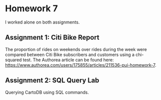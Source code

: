 # Homework 7
I worked alone on both assignments.

## Assignment 1: Citi Bike Report
The proportion of rides on weekends over rides during the week were compared between Citi Bike subscribers and customers using a chi-squared test. The Authorea article can be found here: https://www.authorea.com/users/175855/articles/211536-pui-homework-7.

## Assignment 2: SQL Query Lab
Querying CartoDB using SQL commands.